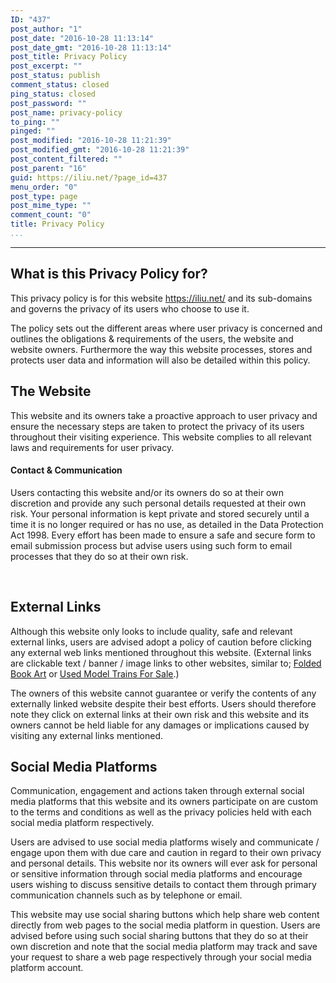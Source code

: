 ```yaml
---
ID: "437"
post_author: "1"
post_date: "2016-10-28 11:13:14"
post_date_gmt: "2016-10-28 11:13:14"
post_title: Privacy Policy
post_excerpt: ""
post_status: publish
comment_status: closed
ping_status: closed
post_password: ""
post_name: privacy-policy
to_ping: ""
pinged: ""
post_modified: "2016-10-28 11:21:39"
post_modified_gmt: "2016-10-28 11:21:39"
post_content_filtered: ""
post_parent: "16"
guid: https://iliu.net/?page_id=437
menu_order: "0"
post_type: page
post_mime_type: ""
comment_count: "0"
title: Privacy Policy
...
```

---

<h2>What is this Privacy Policy for?</h2>
This privacy policy is for this website <a href="https://iliu.net/">https://iliu.net/</a> and its sub-domains and governs the privacy of its users who choose to use it.

The policy sets out the different areas where user privacy is concerned and outlines the obligations &amp; requirements of the users, the website and website owners. Furthermore the way this website processes, stores and protects user data and information will also be detailed within this policy.
<h2>The Website</h2>
This website and its owners take a proactive approach to user privacy and ensure the necessary steps are taken to protect the privacy of its users throughout their visiting experience. This website complies to all relevant laws and requirements for user privacy.
<h4>Contact &amp; Communication</h4>
Users contacting this website and/or its owners do so at their own discretion and provide any such personal details requested at their own risk. Your personal information is kept private and stored securely until a time it is no longer required or has no use, as detailed in the Data Protection Act 1998. Every effort has been made to ensure a safe and secure form to email submission process but advise users using such form to email processes that they do so at their own risk.

&nbsp;
<h2>External Links</h2>
Although this website only looks to include quality, safe and relevant external links, users are advised adopt a policy of caution before clicking any external web links mentioned throughout this website. (External links are clickable text / banner / image links to other websites, similar to; <a title="Folded Book Art" href="http://www.craftykingsboutique.co.uk/" target="_blank">Folded Book Art</a> or <a title="Used model trains for sale" href="http://www.kingstrains.co.uk/articles/Used-Model-Trains-For-Sale" target="_blank">Used Model Trains For Sale</a>.)

The owners of this website cannot guarantee or verify the contents of any externally linked website despite their best efforts. Users should therefore note they click on external links at their own risk and this website and its owners cannot be held liable for any damages or implications caused by visiting any external links mentioned.
<h2>Social Media Platforms</h2>
Communication, engagement and actions taken through external social media platforms that this website and its owners participate on are custom to the terms and conditions as well as the privacy policies held with each social media platform respectively.

Users are advised to use social media platforms wisely and communicate / engage upon them with due care and caution in regard to their own privacy and personal details. This website nor its owners will ever ask for personal or sensitive information through social media platforms and encourage users wishing to discuss sensitive details to contact them through primary communication channels such as by telephone or email.

This website may use social sharing buttons which help share web content directly from web pages to the social media platform in question. Users are advised before using such social sharing buttons that they do so at their own discretion and note that the social media platform may track and save your request to share a web page respectively through your social media platform account.
<h2></h2>

